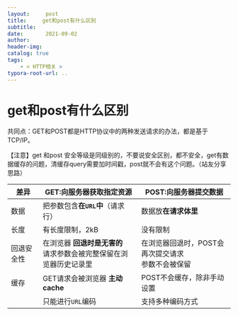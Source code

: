 ```yaml
---
layout:     post
title:     get和post有什么区别
subtitle:  
date:       2021-09-02
author:     
header-img: 
catalog: true
tags:
    - < HTTP相关 >
typora-root-url: ..
---
```



# get和post有什么区别

共同点：GET和POST都是HTTP协议中的两种发送请求的办法，都是基于TCP/IP。

【注意】get 和post 安全等级是同级别的，不要说安全区别，都不安全，get有数据缓存的问题，清缓存query需要加时间戳，post就不会有这个问题。（站友分享思路）

| 差异       | GET:向服务器获取指定资源                                     | POST:向服务器提交数据                                |
| ---------- | ------------------------------------------------------------ | ---------------------------------------------------- |
| 数据       | 把参数包含**在`URL`中**（请求行）                            | 数据放**在请求体里**                                 |
| 长度       | 有长度限制，2kB                                              | 没有限制                                             |
| 回退安全性 | 在浏览器 **回退时是无害的**<br>请求参数会被完整保留在浏览器历史记录里 | 在浏览器回退时，POST会再次提交请求<br>参数不会被保留 |
| 缓存       | GET请求会被浏览器 **主动cache**                              | POST不会缓存，除非手动设置                           |
|            | 只能进行`URL`编码                                            | 支持多种编码方式                                     |

